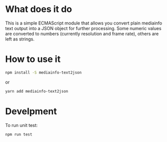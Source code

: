 # What does it do

This is a simple ECMAScript module that allows you convert plain mediainfo text output into a JSON object for further processing. Some numeric values are converted to numbers (currently resolution and frame rate), others are left as strings.


# How to use it
```bash
npm install -S mediainfo-text2json
```
or
```bash
yarn add mediainfo-text2json
```


# Develpment
To run unit test:
```
npm run test
```


